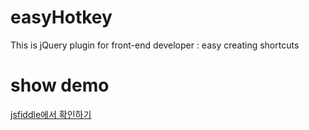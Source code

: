 # easyHotkey
This is jQuery plugin for front-end developer : easy creating shortcuts

# show demo
[jsfiddle에서 확인하기](https://jsfiddle.net/hkpking/1mkqfe2h/)
